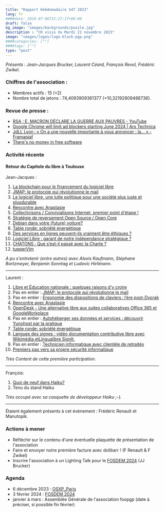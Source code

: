 ```yaml
---
title: "Rapport Hebdomadaire S47 2023"
lang: fr
####date: 2019-07-06T15:27:17+06:00
draft: false
bg_image: "images/backgrounds/puzzle.jpg"
description : "CR visio du Mardi 21 novembre 2023"
image: "images/logos/logo-black-pgp.png"
####categories: [""]
####tags: [""]
type: "post"
---
```


*Présents : Jean-Jacques Brucker, Laurent Céard, François Revol, Frédéric
Zwikel.*


### Chiffres de l'association :

* Membres actifs : 15 (+2)
* Nombre total de jetons : 74,4093909361377 (+10,32192809488736).

### Revue de presse :

* [RSA : E. MACRON DÉCLARE LA GUERRE AUX PAUVRES - YouTube](https://www.youtube.com/watch?v=ZQ8hNH3OOrE)
* [Google Chrome will limit ad blockers starting June 2024 | Ars Technica](https://arstechnica.com/gadgets/2023/11/google-chrome-will-limit-ad-blockers-starting-june-2024/)
* [JdLL Lyon : « On a une nouvelle importante à vous annoncer : la… » - Framapiaf](https://framapiaf.org/@jdll/111436799908169190)
* [There's no money in free software](https://werd.io/2023/theres-no-money-in-free-software)


### Activité récente

#### Retour du Capitole du libre à Toulouse

Jean-Jacques :

1. [La blockchain pour le financement du logiciel libre](https://cfp.capitoledulibre.org/cdl-2023/talk/7DMQRA/)
1. [JMAP: le protocole qui révolutionne le mail](https://cfp.capitoledulibre.org/cdl-2023/talk/LRRFKR/)
1. [Le logiciel libre, une lutte politique pour une société plus juste et plusdurable](https://cfp.capitoledulibre.org/cdl-2023/talk/E9UGKK/)
1. [Rencontre avec Anastasie](https://cfp.capitoledulibre.org/cdl-2023/talk/GYKDWF/)
1. [Collectivisons / Convivialisons Internet, premier point d'étape !](https://cfp.capitoledulibre.org/cdl-2023/talk/LYVS9N/)
1. [Stratégie de reversement Open Source / Open Core](https://cfp.capitoledulibre.org/cdl-2023/talk/SPZXRD/)
1. [Debian dans votre (future) voiture?](https://cfp.capitoledulibre.org/cdl-2023/talk/3QXQUH/)
1. [Table ronde: sobriété énergétique](https://cfp.capitoledulibre.org/cdl-2023/talk/LPDVSD/)
1. [Des services en lignes peuvent-ils vraiment être éthiques ?](https://cfp.capitoledulibre.org/cdl-2023/talk/RUJDLV/)
1. [Logiciel Libre : garant de notre indépendance stratégique ?](https://cfp.capitoledulibre.org/cdl-2023/talk/U3QK3X/)
1. [CHATONS : Que s’est-il passé avec la Charte ?](https://cfp.capitoledulibre.org/cdl-2023/talk/BQB78X/)
1. [tupperVim](https://cfp.capitoledulibre.org/cdl-2023/talk/R3LXYG/)

*A pu s'entretenir (entre autres) avec Alexis Kaufmann, Stéphane Bortzmeyer,
Benjamin Sonntag et Ludovic Hirlimann.*

---

Laurent :

1. [Libre et Éducation nationale : quelques raisons d'y croire](https://cfp.capitoledulibre.org/cdl-2023/talk/9DTQYT/)
1. Pas en entier : [JMAP: le protocole qui révolutionne le mail](https://cfp.capitoledulibre.org/cdl-2023/talk/LRRFKR/)
1. Pas en entier : [Ergonomie des dispositions de claviers : l’ère post-Dvorak](https://cfp.capitoledulibre.org/cdl-2023/talk/FCBXAT/)
1. [Rencontre avec Anastasie](https://cfp.capitoledulibre.org/cdl-2023/talk/GYKDWF/)
1. [OpenDesk - Une alternative libre aux suites collaboratives Office 365 et GoogleWorkplace](https://cfp.capitoledulibre.org/cdl-2023/talk/GTQZDS/)
1. Pas en entier : [Autohéberger ses données et services : découvrir Yunohost par la pratique](https://cfp.capitoledulibre.org/cdl-2023/talk/HFNLCA/)
1. [Table ronde: sobriété énergétique](https://cfp.capitoledulibre.org/cdl-2023/talk/LPDVSD/)
1. [Langues des signes : vidéo documentation contributive libre avec Wikimédia etLingualibre SignIt.](https://cfp.capitoledulibre.org/cdl-2023/talk/3ZQZTR/)
1. Pas en entier : [Technicien informatique avec clientèle de retraités](https://cfp.capitoledulibre.org/cdl-2023/talk/9ZXCVZ/)
1. [Premiers pas vers sa propre sécurité informatique](https://cfp.capitoledulibre.org/cdl-2023/talk/ZN33SN/)


*Très Content de cette première participation.*

---

François:

1. [Quoi de neuf dans Haiku?](https://cfp.capitoledulibre.org/cdl-2023/talk/TGKH93/)
2. Tenu du stand Haiku

*Très occupé avec sa casquette de développeur Haiku ;-).*

---

Étaient également présents à cet évènement : Frédéric Renault et Manutopik.

### Actions à mener

* Réfléchir sur le contenu d'une éventuelle plaquette de présentation de l'association
* Faire et envoyer notre première facture avec dolibarr ! (F Renault & F Zwikel)
* Inscrire l'association à un Lighting Talk pour le [FOSDEM 2024](https://fosdem.org/2024/news/2023-11-20-call-for-presentations/) (JJ Brucker)

### Agenda

* 6 décembre 2023 : [OSXP_Paris](https://www.opensource-experience.com/)
* 3 février 2024 : [FOSDEM 2024](https://fosdem.org/2024/)
* janvier à mars : Assemblée Générale de l'association foopgp (date à préciser, si possible fin février)

